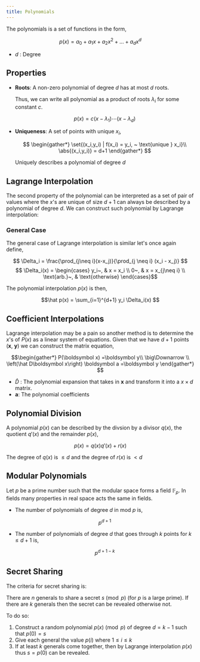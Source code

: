 ```yaml
---
title: Polynomials
---
```


The polynomials is a set of functions in the form,

$$ p(x) = a_0 + a_1x + a_2x^2 + \ldots + a_dx^d $$

* $d$ : Degree

## Properties

* **Roots**: A non-zero polynomial of degree $d$ has at most $d$ roots.

    Thus, we can write all polynomial as a product of roots $\lambda_i$ for some constant $c$.

    $$ p(x) = c(x-\lambda_1)\cdots(x-\lambda_d) $$

* **Uniqueness**: A set of points with unique $x_i$,

    $$
    \begin{gather*}
        \set{(x_i,y_i) | f(x_i) = y_i, ~ \text{unique } x_i}\\
        \abs{(x_i,y_i)} = d+1
    \end{gather*}
    $$

    Uniquely describes a polynomial of degree $d$

## Lagrange Interpolation

The second property of the polynomial can be interpreted as a set of pair of values where the $x$'s are unique of size $d+1$ can always be described by a polynomial of degree $d$. We can construct such polynomial by Lagrange interpolation:

### General Case

The general case of Lagrange interpolation is similar let's once again define,

$$ \Delta_i = \frac{\prod_{j\neq i}(x-x_j)}{\prod_{j \neq i} (x_i - x_j)} $$
$$ \Delta_i(x) = \begin{cases} y_i~, & x = x_i \\ 0~, & x = x_{j\neq i} \\ \text{arb.}~, & \text{otherwise} \end{cases}$$

The polynomial interpolation $p (x)$ is then,

$$\hat p(x) = \sum_{i=1}^{d+1} y_i \Delta_i(x) $$

## Coefficient Interpolations

Lagrange interpolation may be a pain so another method is to determine the $x$'s of $P(x)$ as a linear system of equations. Given that we have $d+1$ points ($\boldsymbol x$, $\boldsymbol y$) we can construct the matrix equation,

$$\begin{gather*}
    P(\boldsymbol x) =\boldsymbol y\\
    \big\Downarrow \\
    \left(\hat D\boldsymbol x\right) \boldsymbol a =\boldsymbol y
\end{gather*}
$$

* $\hat D$ : The polynomial expansion that takes in $\boldsymbol{x}$ and transform it into a $x \times d$ matrix.
* $\boldsymbol{a}$: The polynomial coefficients

## Polynomial Division
A polynomial $p(x)$ can be described by the divsion by a divisor $q(x)$, the  quotient $q'(x)$ and the remainder $p(x)$,

$$ p(x) = q(x)q'(x) + r(x) $$

The degree of $q(x)$ is $\le d$ and the degree of $r(x)$ is $<d$

## Modular Polynomials
Let $p$ be a prime number such that the modular space forms a field $\mathbb F_p$. In fields many properties in real space acts the same in fields.

* The number of polynomials of degree $d$ in $\text{mod } p$ is,

    $$ p^{d+1} $$

* The number of polynomials of degree $d$ that goes through $k$ points for $k \le d+1$ is,

    $$ p^{d+1-k} $$

## Secret Sharing

The criteria for secret sharing is:

There are $n$ generals to share a secret $s \pmod p$ (for $p$ is a large prime). If there are $k$ generals then the secret can be revealed otherwise not.

To do so:

1. Construct a random polynomial $p(x) \pmod p$ of degree $d = k-1$ such that $p(0) = s$
2. Give each general the value $p(i)$ where $1 \le i \le k$
3. If at least $k$ generals come together, then by Lagrange interpolation $p(x)$ thus $s=p(0)$ can be revealed.